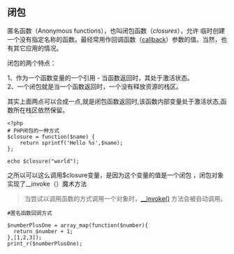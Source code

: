 ## 闭包

匿名函数（Anonymous functions），也叫闭包函数（_closures_），允许 临时创建一个没有指定名称的函数。最经常用作回调函数（[callback](http://php.net/manual/zh/language.pseudo-types.php#language.types.callback)）参数的值。当然，也有其它应用的情况。

闭包的两个特点：

1、作为一个函数变量的一个引用 - 当函数返回时，其处于激活状态。  
2、一个闭包就是当一个函数返回时，一个没有释放资源的栈区。

其实上面两点可以合成一点,就是闭包函数返回时,该函数内部变量处于激活状态,函数所在栈区依然保留。

```
<?php
# PHP闭包的一种方式
$closure = function($name) {
    return sprintf('Hello %s',$name);
};

echo $closure("world");
```

之所以可以这么调用$closure变量，是因为这个变量的值是一个闭包 ，闭包对象实现了\_\_invoke（）魔术方法

> 当尝试以调用函数的方式调用一个对象时，[\_\_invoke\(\)](http://php.net/manual/zh/language.oop5.magic.php#object.invoke) 方法会被自动调用。

```
#匿名函数回调方式

$numberPlusOne = array_map(function($number){
  return $number + 1;
},[1,2,3]);
print_r($numberPlusOne);
```



